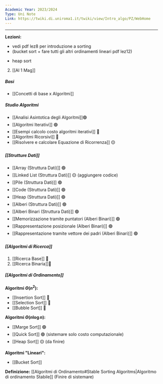 ```yaml
---
Academic Year: 2023/2024
Type: Uni Note
Link: https://twiki.di.uniroma1.it/twiki/view/Intro_algo/PZ/WebHome
---
```

---
**Lezioni:**
- vedi pdf lez8 per introduzione a sorting
- (bucket sort + fare tutti gli altri ordinamenti lineari pdf lez12)
+  heap sort
2. [[Al 1 Mag]]

##### Basi
- [[Concetti di base x Algoritmi]]

##### Studio Algoritmi
- [[Analisi Asintotica degli Algoritmi]]🟢
- [[Algoritmi Iterativi]] 🟢
- [[Esempi calcolo costo algoritmi iterativi]] 🔴
- [[Algoritmi Ricorsivi]] 🔴
- [[Risolvere e calcolare Equazione di Ricorrenza]] 🟡

##### [[Strutture Dati]]
- [[Array (Struttura Dati)]] 🟢
- [[Linked List (Struttura Dati)]] 🟡 (aggiungere codice)
- [[Pile (Struttura Dati)]] 🟢
- [[Code (Struttura Dati)]] 🟢
- [[Heap (Struttura Dati)]] 🟢
- [[Alberi (Struttura Dati)]] 🟢
- [[Alberi Binari (Struttura Dati)]] 🟢
- [[Memorizzazione tramite puntatori (Alberi Binari)]] 🟢
- [[Rappresentazione posizionale (Alberi Binari)]] 🟢
- [[Rappresentazione tramite vettore dei padri (Alberi Binari)]] 🟢

##### [[Algoritmi di Ricerca]]
1. [[Ricerca Base]] 🔴
2. [[Ricerca Binaria]]🔴

##### [[Algoritmi di Ordinamento]]
**Algoritmi $\Theta(n^{2})$:**
- [[Insertion Sort]] 🔴
- [[Selection Sort]] 🔴
- [[Bubble Sort]] 🔴

**Algoritmi $\Theta(n \log n)$:**
- [[Marge Sort]] 🟢
- [[Quick Sort]] 🟢 (sistemare solo costo computazionale)
- [[Heap Sort]] 🟡 (da finire)

**Algoritmi "Lineari":**
- [[Bucket Sort]]

**Definizione:** [[Algoritmi di Ordinamento#Stable Sorting Algoritms|Algoritmo di ordinamento Stabile]] (Finire di sistemare)



